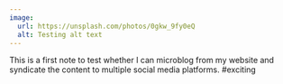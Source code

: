 ```yaml
---
image:
  url: https://unsplash.com/photos/0gkw_9fy0eQ
  alt: Testing alt text
---
```


This is a first note to test whether I can microblog from my website and syndicate the content to multiple social media platforms. #exciting
